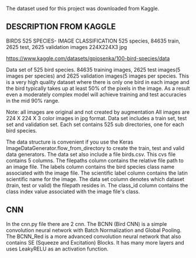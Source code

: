 The dataset used for this project was downloaded from Kaggle.

## DESCRIPTION FROM KAGGLE

BIRDS 525 SPECIES- IMAGE CLASSIFICATION
525 species, 84635 train, 2625 test, 2625 validation images 224X224X3 jpg

https://www.kaggle.com/datasets/gpiosenka/100-bird-species/data

Data set of 525 bird species. 84635 training images, 2625 test images(5 images per species) and 2625 validation images(5 images per species. This is a very high quality dataset where there is only one bird in each image and the bird typically takes up at least 50% of the pixels in the image. As a result even a moderately complex model will achieve training and test accuracies in the mid 90% range.

Note: all images are original and not created by augmentation
All images are 224 X 224 X 3 color images in jpg format. Data set includes a train set, test set and validation set. Each set contains 525 sub directories, one for each bird species.

The data structure is convenient if you use the Keras ImageDataGenerator.flow_from_directory to create the train, test and valid data generators. The data set also include a file birds.csv. This cvs file contains 5 columns. The filepaths column contains the relative file path to an image file. The labels column contains the bird species class name associated with the image file. The scientific label column contains the latin scientific name for the image. The data set column denotes which dataset (train, test or valid) the filepath resides in. The class_id column contains the class index value associated with the image file's class.

## CNN

In the cnn.py file there are 2 cnn. The BCNN (Bird CNN) is a simple convolution neural network with Batch Normalization and Global Pooling. The BCNN_Red is a more advanced convolution neural network that also contains SE (Squeeze and Excitation) Blocks. It has many more layers and uses LeakyRELU as an activation function.
